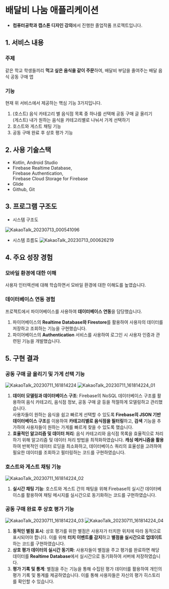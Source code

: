 # 배달비 나눔 애플리케이션
- **컴퓨터공학과 캡스톤 디자인 강의**에서 진행한 졸업작품 프로젝트입니다.


## 1. 서비스 내용
### 주제
같은 학교 학생들끼리 **먹고 싶은 음식을 같이 주문**하여, 배달비 부담을 줄여주는 배달 음식 공동 구매 앱

### 기능
현재 위 서비스에서 제공하는 핵심 기능 3가지입니다.

1. (호스트) 음식 카테고리 별 음식점 목록 중 하나를 선택해 공동 구매 글 올리기
<br>(게스트) 내가 원하는 음식을 카테고리별로 나눠서 가게 선택하기
2. 호스트와 게스트 채팅 기능
3. 공동 구매 완료 후 상호 평가 기능
    
    
## 2. 사용 기술스택
- Kotlin, Android Studio
- Firebase Realtime Database, <br>Firebase Authentication, <br>Firebase Cloud Storage for Firebase
- Glide
- Github, Git

    
## 3. 프로그램 구조도
- 시스템 구조도

![KakaoTalk_20230713_000541096](https://github.com/yesue2/deliveryshare/assets/108323785/9f9b2e59-7edc-446c-be4a-109ddac63be6)

- 시스템 흐름도
![KakaoTalk_20230713_000626219](https://github.com/yesue2/deliveryshare/assets/108323785/6bc86488-4ea1-425c-afdd-10e63ec6caa6)
  

## 4. 주요 성장 경험
### 모바일 환경에 대한 이해

사용자 인터렉션에 대해 학습하면서 모바일 환경에 대한 이해도를 높였습니다. 

### 데이터**베이스 연동 경험**

프로젝트에서 파이어베이스를 사용하여 **데이터베이스 연동**을 담당했습니다. 

1. 파이어베이스의 **Realtime Database와 Firestore**를 활용하여 사용자의 데이터를 저장하고 조회하는 기능을 구현했습니다. 
2. 파이어베이스의 **Authentication** 서비스를 사용하여 로그인 시 사용자 인증과 관련된 기능을 개발했습니다.

## 5. 구현 결과
### **공동 구매 글 올리기 및 가게 선택 기능**
![KakaoTalk_20230711_161814224](https://github.com/yesue2/deliveryshare/assets/108323785/304a9685-480d-442d-a7db-f34f65f7215f)
![KakaoTalk_20230711_161814224_01](https://github.com/yesue2/deliveryshare/assets/108323785/0d8e32ac-58d4-46ad-b23c-561c94b23cbe)

1. **데이터 모델링과 데이터베이스 구조**: Firebase의 NoSQL 데이터베이스 구조를 활용하여 음식 카테고리, 음식점 정보, 공동 구매 글 등을 적절하게 모델링하고 관리했습니다. <br>
사용자들이 원하는 음식을 쉽고 빠르게 선택할 수 있도록 **Firebase의 JSON 기반 데이터베이스 구조**를 이용하여 **카테고리별로 음식점을 필터링**하고, **검색** 기능을 추가하여 사용자들이 원하는 가게를 빠르게 찾을 수 있도록 했습니다. <br>
2. **효율적인 알고리즘 및 데이터 처리**: 음식 카테고리와 음식점 목록을 효율적으로 처리하기 위해 알고리즘 및 데이터 처리 방법을 최적화하였습니다. **캐싱 메커니즘을 활용**하여 반복적인 데이터 로딩을 최소화하고, 데이터베이스 쿼리의 효율성을 고려하여 필요한 데이터를 조회하고 필터링하는 코드를 구현하였습니다.

### **호스트와 게스트 채팅 기능**
![KakaoTalk_20230711_161814224_02](https://github.com/yesue2/deliveryshare/assets/108323785/eb482c89-663f-48de-b200-63b715bdddc5)


1. **실시간 채팅 기능**: 호스트와 게스트 간의 채팅을 위해 Firebase의 실시간 데이터베이스를 활용하여 채팅 메시지를 실시간으로 동기화하는 코드를 구현하였습니다. 

### **공동 구매 완료 후 상호 평가 기능**
![KakaoTalk_20230711_161814224_03](https://github.com/yesue2/deliveryshare/assets/108323785/3d6d8256-ec2c-40c4-90dc-880dd77463b8)
![KakaoTalk_20230711_161814224_04](https://github.com/yesue2/deliveryshare/assets/108323785/d11ff5ef-af24-4995-89c8-6063a7161f7e)

1. **동적인 별점 표시**: 상호 평가를 위한 별점은 사용자가 터치한 위치에 따라 동적으로 표시되어야 합니다. 이를 위해 **터치 이벤트를 감지**하고 **별점을 실시간으로 업데이트**하는 코드를 구현하였습니다.
2. **상호 평가 데이터의 실시간 동기화**: 사용자들이 별점을 주고 평가를 완료하면 해당 데이터를 **Realtime Database**에서 실시간으로 동기화하여 서버에 저장하였습니다.
4. **평가 기록 및 통계**: 별점을 주는 기능을 통해 수집된 평가 데이터를 활용하여 개인의 평가 기록 및 통계를 제공하였습니다. 이를 통해 사용자들은 자신의 평가 히스토리를 확인할 수 있습니다.


